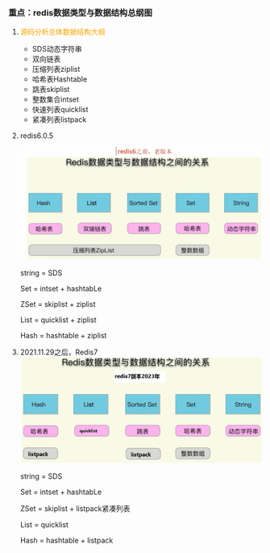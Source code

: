 ### 重点：redis数据类型与数据结构总纲图

1. <font color = 'orange'>源码分析总体数据结构大纲</font>

   - SDS动态字符串
   - 双向链表
   - 压缩列表ziplist
   - 哈希表Hashtable
   - 跳表skiplist
   - 整数集合intset
   - 快速列表quicklist
   - 紧凑列表listpack

2. redis6.0.5

   ![](images/12.redis6.0.5.jpg)

   string = SDS

   Set = intset + hashtabLe

   ZSet = skiplist + ziplist

   List = quicklist + ziplist

   Hash = hashtable + ziplist

3. 2021.11.29之后，Redis7
   ![](images/13.Redis7.jpg)

   string = SDS

   Set = intset + hashtabLe

   ZSet = skiplist + listpack紧凑列表

   List = quicklist

   Hash = hashtable + listpack



